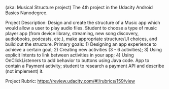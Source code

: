 (aka: Musical Structure project)
The 4th project in the Udacity Android Basics Nanodegree.

Project Description: Design and create the structure of a Music app which would allow a user to play audio files. Student to choose a type of music player app (from device library, streaming, new song discovery, audiobooks, podcasts, etc.), make appropriate structure/UI choices, and build out the structure. Primary goals: 1) Designing an app experience to achieve a certain goal; 2) Creating new activities (3 - 6 activities); 3) Using explicit Intents to link between activities in your app; 4) Using OnClickListeners to add behavior to buttons using Java code. App to contain a Payment activity; student to research a payment API and describe (not implement) it.

Project Rubric: https://review.udacity.com/#!/rubrics/159/view
